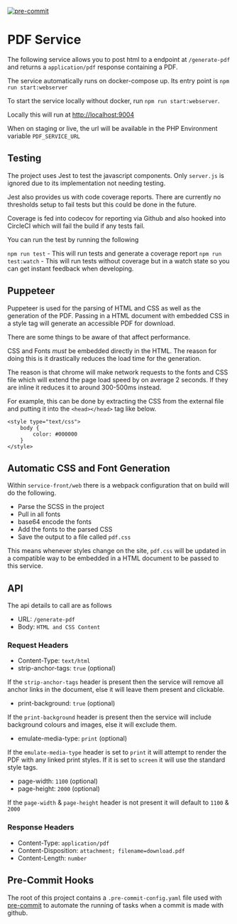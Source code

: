 [![pre-commit](https://img.shields.io/badge/pre--commit-enabled-brightgreen?logo=pre-commit&logoColor=white)](https://github.com/pre-commit/pre-commit)

# PDF Service

The following service allows you to post html to a endpoint at `/generate-pdf` and returns a `application/pdf` response containing a PDF.

The service automatically runs on docker-compose up. Its entry point is `npm run start:webserver`

To start the service locally without docker, run `npm run start:webserver`.

Locally this will run at [http://localhost:9004](http://localhost:9004)

When on staging or live, the url will be available in the PHP Environment variable `PDF_SERVICE_URL`

## Testing

The project uses Jest to test the javascript components. Only `server.js` is ignored due to its implementation not needing testing.

Jest also provides us with code coverage reports. There are currently no thresholds setup to fail tests but this could be done in the future.

Coverage is fed into codecov for reporting via Github and also hooked into CircleCI which will fail the build if any tests fail.

You can run the test by running the following

`npm run test` - This will run tests and generate a coverage report
`npm run test:watch` - This will run tests without coverage but in a watch state so you can get instant feedback when developing.

## Puppeteer

Puppeteer is used for the parsing of HTML and CSS as well as the generation of the PDF. Passing in a HTML document with embedded CSS in a style tag will generate an accessible PDF for download.

There are some things to be aware of that affect performance.

CSS and Fonts _must_ be embedded directly in the HTML. The reason for doing this is it drastically reduces the load time for the generation.

The reason is that chrome will make network requests to the fonts and CSS file which will extend the page load speed by on average 2 seconds. If they are inline it reduces it to around 300-500ms instead.

For example, this can be done by extracting the CSS from the external file and putting it into the `<head></head>` tag like below.

```
<style type="text/css">
    body {
        color: #000000
    }
</style>
```

## Automatic CSS and Font Generation

Within `service-front/web` there is a webpack configuration that on build will do the following.

- Parse the SCSS in the project
- Pull in all fonts
- base64 encode the fonts
- Add the fonts to the parsed CSS
- Save the output to a file called `pdf.css`

This means whenever styles change on the site, `pdf.css` will be updated in a compatible way to be embedded in a HTML document to be passed to this service.

## API

The api details to call are as follows

- URL: `/generate-pdf`
- Body: `HTML and CSS Content`

### Request Headers

- Content-Type: `text/html`
- strip-anchor-tags: `true` (optional)

If the `strip-anchor-tags` header is present then the service will remove all anchor links in the document, else it will leave them present and clickable.

- print-background: `true` (optional)

If the `print-background` header is present then the service will include background colours and images, else it will exclude them.

- emulate-media-type: `print` (optional)

If the `emulate-media-type` header is set to `print` it will attempt to render the PDF with any linked print styles. If it is set to `screen` it will use the standard style tags.

- page-width: `1100` (optional)
- page-height: `2000` (optional)

If the `page-width` & `page-height` header is not present it will default to `1100` & `2000`

### Response Headers

- Content-Type: `application/pdf`
- Content-Disposition: `attachment; filename=download.pdf`
- Content-Length: `number`

## Pre-Commit Hooks

The root of this project contains a `.pre-commit-config.yaml` file used with [pre-commit](https://pre-commit.com/) to automate the running of tasks when a commit is made with github.
